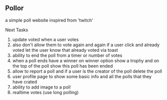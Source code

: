 ## Pollor

a simple poll website inspired from 'twitch'

Next Tasks
1. update voted when a user votes 
2. also don't allow them to vote again and again if a user click and already voted let the user know that already voted via toast
3. ability to end the poll from a timer or number of votes 
4. when a poll ends have a winner on winner option show a trophy and on the top of the poll show this poll has been ended
5. allow to report a poll and if a user is the creator of the poll delete the poll 
6. user profile page to show some basic info and all the polls that they have crated 
7. ability to add image to a poll
8. realtime votes (use long polling)